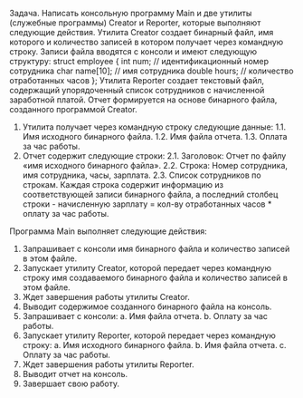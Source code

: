 Задача. Написать консольную программу Main и две утилиты (служебные программы)
Creator и Reporter, которые выполняют следующие действия.
Утилита Creator создает бинарный файл, имя которого и количество записей в котором
получает через командную строку.
Записи файла вводятся с консоли и имеют следующую структуру:
struct employee
{
	int num; // идентификационный номер сотрудника
	char name[10]; // имя сотрудника
	double hours; // количество отработанных часов
};
Утилита Reporter создает текстовый файл, содержащий упорядоченный список сотрудников
с начисленной заработной платой. Отчет формируется на основе бинарного файла, созданного
программой Creator.
1. Утилита получает через командную строку следующие данные:
	1.1. Имя исходного бинарного файла.
	1.2. Имя файла отчета.
	1.3. Оплата за час работы.
2. Отчет содержит следующие строки:
	2.1. Заголовок: Отчет по файлу «имя исходного бинарного файла».
	2.2. Строка: Номер сотрудника, имя сотрудника, часы, зарплата.
	2.3. Список сотрудников по строкам. Каждая строка содержит информацию из
соответствующей записи бинарного файла, а последний столбец строки -
начисленную зарплату = кол-ву отработанных часов * оплату за час работы.

Программа Main выполняет следующие действия:
1. Запрашивает с консоли имя бинарного файла и количество записей в этом файле.
2. Запускает утилиту Creator, которой передает через командную строку имя
создаваемого бинарного файла и количество записей в этом файле.
3. Ждет завершения работы утилиты Creator.
4. Выводит содержимое созданного бинарного файла на консоль.
5. Запрашивает с консоли:
	a. Имя файла отчета.
	b. Оплату за час работы.
6. Запускает утилиту Reporter, которой передает через командную строку:
	a. Имя исходного бинарного файла.
	b. Имя файла отчета.
	c. Оплату за час работы.
7. Ждет завершения работы утилиты Reporter.
8. Выводит отчет на консоль.
9. Завершает свою работу.